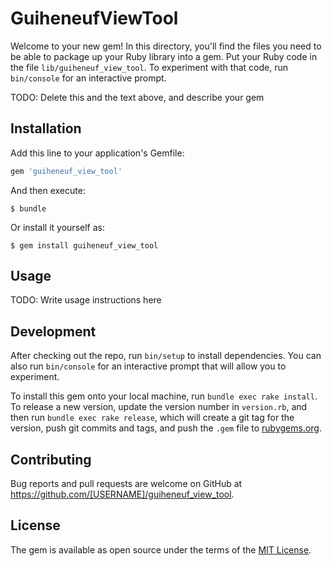 # GuiheneufViewTool

Welcome to your new gem! In this directory, you'll find the files you need to be able to package up your Ruby library into a gem. Put your Ruby code in the file `lib/guiheneuf_view_tool`. To experiment with that code, run `bin/console` for an interactive prompt.

TODO: Delete this and the text above, and describe your gem

## Installation

Add this line to your application's Gemfile:

```ruby
gem 'guiheneuf_view_tool'
```

And then execute:

    $ bundle

Or install it yourself as:

    $ gem install guiheneuf_view_tool

## Usage

TODO: Write usage instructions here

## Development

After checking out the repo, run `bin/setup` to install dependencies. You can also run `bin/console` for an interactive prompt that will allow you to experiment.

To install this gem onto your local machine, run `bundle exec rake install`. To release a new version, update the version number in `version.rb`, and then run `bundle exec rake release`, which will create a git tag for the version, push git commits and tags, and push the `.gem` file to [rubygems.org](https://rubygems.org).

## Contributing

Bug reports and pull requests are welcome on GitHub at https://github.com/[USERNAME]/guiheneuf_view_tool.

## License

The gem is available as open source under the terms of the [MIT License](https://opensource.org/licenses/MIT).
